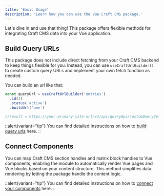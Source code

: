 ```yaml
---
title: 'Basic Usage'
description: 'Learn how you can use the Vue Craft CMS package.'
---
```


Let's dive in and use that thing! This package offers flexible methods for integrating Craft CMS data into your Vue application.

## Build Query URLs

This package does not include direct fetching from your Craft CMS backend to keep things flexible for you. Instead, you can use `useCraftUrlBuilder()` to create custom query URLs and implement your own fetch function as needed.

You can build an url like that:

```ts [app.vue]
const queryUrl = useCraftUrlBuilder('entries')
  .id(1)
  .status('active')
  .buildUrl('one')

//result = https://your-primary-site-url/v1/api/queryApi/customQuery?elementType=entries&id=1&status=active&one=1
```

::alert{variant="tip"}
You can find detailed instructions on how to [build query urls](/libraries/vue-craftcms/usage/build-query-urls) here.
::

## Connect Components 

You can map Craft CMS section handles and matrix block handles to Vue components, enabling the module to automatically render Vue pages and Vue blocks based on your content structure. This method simplifies data rendering by letting the package handle the content logic. 

::alert{variant="tip"}
You can find detailed instructions on how to [connect your components](/libraries/vue-craftcms/usage/connect-components) here.
::